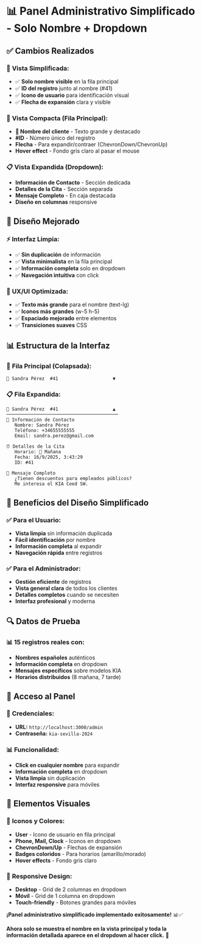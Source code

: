 # 📊 Panel Administrativo Simplificado - Solo Nombre + Dropdown

## ✅ Cambios Realizados

### 🎯 **Vista Simplificada:**
- ✅ **Solo nombre visible** en la fila principal
- ✅ **ID del registro** junto al nombre (#41)
- ✅ **Icono de usuario** para identificación visual
- ✅ **Flecha de expansión** clara y visible

### 📱 **Vista Compacta (Fila Principal):**
- **👤 Nombre del cliente** - Texto grande y destacado
- **#ID** - Número único del registro
- **Flecha** - Para expandir/contraer (ChevronDown/ChevronUp)
- **Hover effect** - Fondo gris claro al pasar el mouse

### 📋 **Vista Expandida (Dropdown):**
- **Información de Contacto** - Sección dedicada
- **Detalles de la Cita** - Sección separada  
- **Mensaje Completo** - En caja destacada
- **Diseño en columnas** responsive

## 🎨 **Diseño Mejorado**

### ⚡ **Interfaz Limpia:**
- ✅ **Sin duplicación** de información
- ✅ **Vista minimalista** en la fila principal
- ✅ **Información completa** solo en dropdown
- ✅ **Navegación intuitiva** con click

### 🎯 **UX/UI Optimizada:**
- ✅ **Texto más grande** para el nombre (text-lg)
- ✅ **Iconos más grandes** (w-5 h-5)
- ✅ **Espaciado mejorado** entre elementos
- ✅ **Transiciones suaves** CSS

## 📊 **Estructura de la Interfaz**

### 🔽 **Fila Principal (Colapsada):**
```
👤 Sandra Pérez  #41                    ▼
```

### 📋 **Fila Expandida:**
```
👤 Sandra Pérez  #41                    ▲
─────────────────────────────────────────
📧 Información de Contacto
   Nombre: Sandra Pérez
   Teléfono: +34655555555
   Email: sandra.perez@gmail.com

⏰ Detalles de la Cita
   Horario: 🌅 Mañana
   Fecha: 16/9/2025, 3:43:29
   ID: #41

💬 Mensaje Completo
   ¿Tienen descuentos para empleados públicos? 
   Me interesa el KIA Ceed SW.
```

## 🎯 **Beneficios del Diseño Simplificado**

### ✅ **Para el Usuario:**
- **Vista limpia** sin información duplicada
- **Fácil identificación** por nombre
- **Información completa** al expandir
- **Navegación rápida** entre registros

### ✅ **Para el Administrador:**
- **Gestión eficiente** de registros
- **Vista general clara** de todos los clientes
- **Detalles completos** cuando se necesiten
- **Interfaz profesional** y moderna

## 🔍 **Datos de Prueba**

### 📊 **15 registros reales** con:
- **Nombres españoles** auténticos
- **Información completa** en dropdown
- **Mensajes específicos** sobre modelos KIA
- **Horarios distribuidos** (8 mañana, 7 tarde)

## 🚀 **Acceso al Panel**

### 🔐 **Credenciales:**
- **URL:** `http://localhost:3000/admin`
- **Contraseña:** `kia-sevilla-2024`

### 📊 **Funcionalidad:**
- **Click en cualquier nombre** para expandir
- **Información completa** en dropdown
- **Vista limpia** sin duplicación
- **Interfaz responsive** para móviles

## 🎨 **Elementos Visuales**

### 🎯 **Iconos y Colores:**
- **User** - Icono de usuario en fila principal
- **Phone, Mail, Clock** - Iconos en dropdown
- **ChevronDown/Up** - Flechas de expansión
- **Badges coloridos** - Para horarios (amarillo/morado)
- **Hover effects** - Fondo gris claro

### 📱 **Responsive Design:**
- **Desktop** - Grid de 2 columnas en dropdown
- **Móvil** - Grid de 1 columna en dropdown
- **Touch-friendly** - Botones grandes para móviles

**¡Panel administrativo simplificado implementado exitosamente!** 📊✅

**Ahora solo se muestra el nombre en la vista principal y toda la información detallada aparece en el dropdown al hacer click.** 🎯

